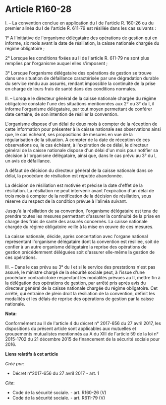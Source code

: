# Article R160-28

I. – La convention conclue en application du I de l'article R. 160-26 ou du premier alinéa du I de l'article R. 611-79 est
résiliée dans les cas suivants : 

1° A l'initiative de l'organisme délégataire des opérations de gestion qui en informe, six mois avant la date de résiliation,
la caisse nationale chargée du régime obligatoire ; 

2° Lorsque les conditions fixées au II de l'article R. 611-79 ne sont plus remplies par l'organisme auquel elles
s'imposent ; 

3° Lorsque l'organisme délégataire des opérations de gestion se trouve dans une situation de défaillance caractérisée par une
dégradation durable du service rendu aux assurés, rendant impossible la continuité de la prise en charge de leurs frais de
santé dans des conditions normales. 

II. – Lorsque le directeur général de la caisse nationale chargée du régime obligatoire constate l'une des situations
mentionnées aux 2° ou 3° du I, il informe l'organisme délégataire, par tout moyen permettant de conférer date certaine, de
son intention de résilier la convention. 

L'organisme dispose d'un délai de deux mois à compter de la réception de cette information pour présenter à la caisse
nationale ses observations ainsi que, le cas échéant, ses propositions de mesures en vue de la régularisation de la
situation. A compter de la date de réception de ces observations ou, le cas échéant, à l'expiration de ce délai, le directeur
général de la caisse nationale dispose d'un délai d'un mois pour notifier sa décision à l'organisme délégataire, ainsi que,
dans le cas prévu au 3° du I, un avis de défaillance. 

A défaut de décision du directeur général de la caisse nationale dans ce délai, la procédure de résiliation est réputée
abandonnée. 

La décision de résiliation est motivée et précise la date d'effet de la résiliation. La résiliation ne peut intervenir avant
l'expiration d'un délai de trois mois à compter de la notification de la décision de résiliation, sous réserve du respect de
la condition prévue à l'alinéa suivant. 

Jusqu'à la résiliation de sa convention, l'organisme délégataire est tenu de prendre toutes les mesures permettant d'assurer
la continuité de la prise en charge des frais de santé des assurés concernés. La caisse nationale chargée du régime
obligatoire veille à la mise en œuvre de ces mesures. 

La caisse nationale, décide, après concertation avec l'organe national représentant l'organisme délégataire dont la
convention est résiliée, soit de confier à un autre organisme délégataire la reprise des opérations de gestion précédemment
déléguées soit d'assurer elle-même la gestion de ces opérations. 

III. – Dans le cas prévu au 3° du I et si le service des prestations n'est pas assuré, le ministre chargé de la sécurité
sociale peut, à l'issue d'une procédure contradictoire respectant les modalités prévues au II, mettre fin à la délégation des
opérations de gestion, par arrêté pris après avis du directeur général de la caisse nationale chargée du régime obligatoire.
Cet arrêté, qui entraîne de plein droit la résiliation de la convention, définit les modalités et les délais de reprise des
opérations de gestion par la caisse nationale.

**Nota:**

Conformément au II de l'article 4 du décret n° 2017-656 du 27 avril 2017, les dispositions du présent article sont
applicables aux mutuelles et groupements mutualistes mentionnés au A du XIII de l'article 59 de la loi n° 2015-1702 du 21
décembre 2015 de financement de la sécurité sociale pour 2016.

**Liens relatifs à cet article**

_Créé par_:

  - Décret n°2017-656 du 27 avril 2017 - art. 1

_Cite_:

  - Code de la sécurité sociale. - art. R160-26 (V)
  - Code de la sécurité sociale. - art. R611-79 (V)
